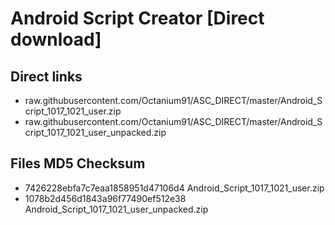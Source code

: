 # Android Script Creator [Direct download]

## Direct links

- raw.githubusercontent.com/Octanium91/ASC_DIRECT/master/Android_Script_1017_1021_user.zip
- raw.githubusercontent.com/Octanium91/ASC_DIRECT/master/Android_Script_1017_1021_user_unpacked.zip

## Files MD5 Checksum

- 7426228ebfa7c7eaa1858951d47106d4 Android_Script_1017_1021_user.zip
- 1078b2d456d1843a96f77490ef512e38 Android_Script_1017_1021_user_unpacked.zip

